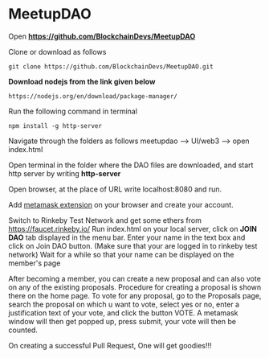 # MeetupDAO
Open **https://github.com/BlockchainDevs/MeetupDAO**

Clone or download as follows
 ```
 git clone https://github.com/BlockchainDevs/MeetupDAO.git
```
**Download nodejs from the link given below**
```
https://nodejs.org/en/download/package-manager/
```
Run the following command in terminal
```
npm install -g http-server
```
Navigate through the folders as follows
meetupdao --> UI/web3 --> open index.html

Open terminal in the folder where the DAO files are downloaded, and start http server by writing **http-server**

Open browser, at the place of URL write localhost:8080 and run.

Add [metamask extension](https://metamask.io/) on your browser and create your account.

Switch to Rinkeby Test Network and get some ethers from <https://faucet.rinkeby.io/>
Run index.html on your local server, click on **JOIN DAO** tab displayed in the menu bar.
Enter your name in the text box and click on Join DAO button. (Make sure that your are logged in to rinkeby test network)
Wait for a while so that your name can be displayed on the member's page

After becoming a member, you can create a new proposal and can also vote on any of the existing proposals.
Procedure for creating a proposal is shown there on the home page. To vote for any proposal, go to the Proposals page, search the proposal on which u want to vote, select yes or no, enter a justification text of your vote, and click the button VOTE. A metamask window will then get popped up, press submit, your vote will then be counted.

On creating a successful Pull Request, One will get goodies!!!
